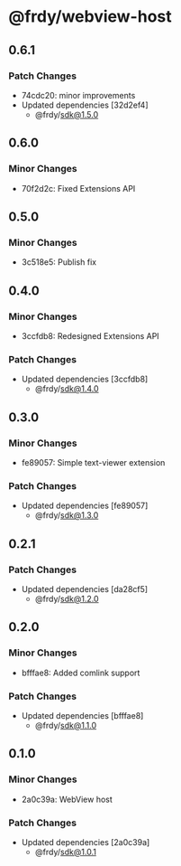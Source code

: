 # @frdy/webview-host

## 0.6.1

### Patch Changes

- 74cdc20: minor improvements
- Updated dependencies [32d2ef4]
  - @frdy/sdk@1.5.0

## 0.6.0

### Minor Changes

- 70f2d2c: Fixed Extensions API

## 0.5.0

### Minor Changes

- 3c518e5: Publish fix

## 0.4.0

### Minor Changes

- 3ccfdb8: Redesigned Extensions API

### Patch Changes

- Updated dependencies [3ccfdb8]
  - @frdy/sdk@1.4.0

## 0.3.0

### Minor Changes

- fe89057: Simple text-viewer extension

### Patch Changes

- Updated dependencies [fe89057]
  - @frdy/sdk@1.3.0

## 0.2.1

### Patch Changes

- Updated dependencies [da28cf5]
  - @frdy/sdk@1.2.0

## 0.2.0

### Minor Changes

- bfffae8: Added comlink support

### Patch Changes

- Updated dependencies [bfffae8]
  - @frdy/sdk@1.1.0

## 0.1.0

### Minor Changes

- 2a0c39a: WebView host

### Patch Changes

- Updated dependencies [2a0c39a]
  - @frdy/sdk@1.0.1
